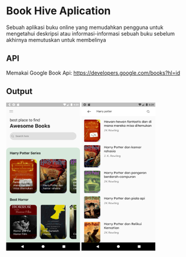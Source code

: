# Book Hive Aplication

Sebuah aplikasi buku online yang memudahkan pengguna untuk mengetahui deskripsi atau informasi-informasi sebuah buku sebelum akhirnya memutuskan untuk membelinya

## API
Memakai Google Book Api: https://developers.google.com/books?hl=id

## Output
<img src="https://github.com/nauswyn/Project-App-Bookhive/blob/main/Screenshot_1684187950.png" data-canonical-src="https://gyazo.com/eb5c5741b6a9a16c692170a41a49c858.png" width="200" height="400" />
<img src="https://github.com/nauswyn/Project-App-Bookhive/blob/main/Screenshot_1683250752.png" data-canonical-src="https://gyazo.com/eb5c5741b6a9a16c692170a41a49c858.png" width="200" height="400" />

